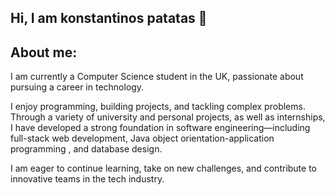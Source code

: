 ## Hi, I am konstantinos patatas 👋

## About me:
I am currently a Computer Science student in the UK, passionate about pursuing a career in technology. 

I enjoy programming, building projects, and tackling complex problems. Through a variety of university and personal projects, as well as internships, I have developed a strong foundation in software engineering—including full-stack web development, Java object orientation-application programming , and database design.

I am eager to continue learning, take on new challenges, and contribute to innovative teams in the tech industry.


